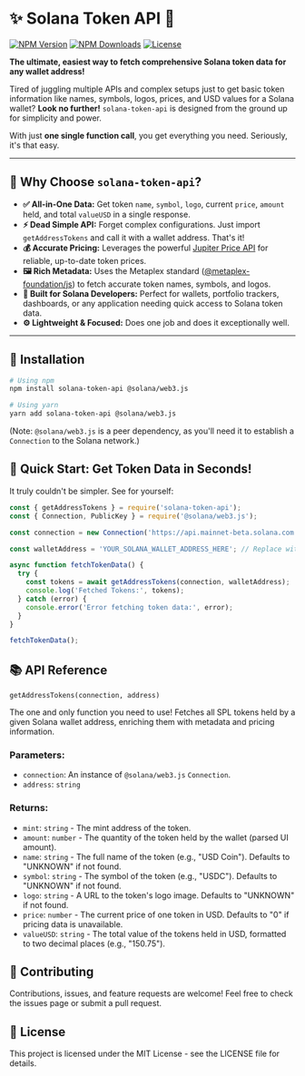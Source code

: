 # ✨ Solana Token API 🚀

[![NPM Version](https://img.shields.io/npm/v/solana-token-api.svg)](https://www.npmjs.com/package/solana-token-api) 
[![NPM Downloads](https://img.shields.io/npm/dm/solana-token-api.svg)](https://www.npmjs.com/package/solana-token-api)
[![License](https://img.shields.io/npm/l/solana-token-api.svg)](LICENSE)

**The ultimate, easiest way to fetch comprehensive Solana token data for any wallet address!**

Tired of juggling multiple APIs and complex setups just to get basic token information like names, symbols, logos, prices, and USD values for a Solana wallet? **Look no further!** `solana-token-api` is designed from the ground up for simplicity and power.

With just **one single function call**, you get everything you need. Seriously, it's that easy.

---

## 🤔 Why Choose `solana-token-api`?

*   **✅ All-in-One Data:** Get token `name`, `symbol`, `logo`, current `price`, `amount` held, and total `valueUSD` in a single response.
*   **⚡️ Dead Simple API:** Forget complex configurations. Just import `getAddressTokens` and call it with a wallet address. That's it!
*   **💰 Accurate Pricing:** Leverages the powerful [Jupiter Price API](https://quote-api.jup.ag/v6/price) for reliable, up-to-date token prices.
*   **🖼️ Rich Metadata:** Uses the Metaplex standard ([@metaplex-foundation/js](https://github.com/metaplex-foundation/js)) to fetch accurate token names, symbols, and logos.
*   **🚀 Built for Solana Developers:** Perfect for wallets, portfolio trackers, dashboards, or any application needing quick access to Solana token data.
*   **⚙️ Lightweight & Focused:** Does one job and does it exceptionally well.

---

## 💾 Installation

```bash
# Using npm
npm install solana-token-api @solana/web3.js

# Using yarn
yarn add solana-token-api @solana/web3.js
```

(Note: `@solana/web3.js` is a peer dependency, as you'll need it to establish a `Connection` to the Solana network.)

## 🚀 Quick Start: Get Token Data in Seconds!
It truly couldn't be simpler. See for yourself:

```javascript
const { getAddressTokens } = require('solana-token-api');
const { Connection, PublicKey } = require('@solana/web3.js');

const connection = new Connection('https://api.mainnet-beta.solana.com', 'confirmed');

const walletAddress = 'YOUR_SOLANA_WALLET_ADDRESS_HERE'; // Replace with actual address

async function fetchTokenData() {
  try {
    const tokens = await getAddressTokens(connection, walletAddress);
    console.log('Fetched Tokens:', tokens);
  } catch (error) {
    console.error('Error fetching token data:', error);
  }
}

fetchTokenData();
```

## 📚 API Reference
`getAddressTokens(connection, address)`

The one and only function you need to use! Fetches all SPL tokens held by a given Solana wallet address, enriching them with metadata and pricing information.

### Parameters:
- `connection`: An instance of `@solana/web3.js` `Connection`.
- `address`: `string` 

### Returns: 
- `mint`: `string` - The mint address of the token.
- `amount`: `number` - The quantity of the token held by the wallet (parsed UI amount).
- `name`: `string` - The full name of the token (e.g., "USD Coin"). Defaults to "UNKNOWN" if not found.
- `symbol`: `string` - The symbol of the token (e.g., "USDC"). Defaults to "UNKNOWN" if not found.
- `logo`: `string` - A URL to the token's logo image. Defaults to "UNKNOWN" if not found.
- `price`: `number` - The current price of one token in USD. Defaults to "0" if pricing data is unavailable.
- `valueUSD`: `string` - The total value of the tokens held in USD, formatted to two decimal places (e.g., "150.75").


## 🙌 Contributing
Contributions, issues, and feature requests are welcome! Feel free to check the issues page or submit a pull request.

## 📄 License
This project is licensed under the MIT License - see the LICENSE file for details.